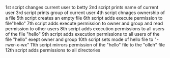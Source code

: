 1st script changes current user to betty
2nd script prints name of current user
3rd script prints group of current user
4th script chnages ownership of a file
5th script creates an empty file
6th script adds execute permission to file"hello"
7th script adds execute permission to owner and group and read permission to other users
8th script adds execution permissions to all users of the file "hello"
9th script adds execution permissions to all users of the file "hello" exept owner and group
10th script sets mode of hello file to "-rwxr-x-wx"
11th script mirrors permission of the "hello" file to the "olleh" file
12th script adds permissions to all directories
